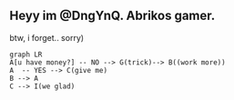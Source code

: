 ## Heyy im @DngYnQ. Abrikos gamer.
btw, i forget.. sorry)

```mermaid
graph LR
A[u have money?] -- NO --> G(trick)--> B((work more))
A  -- YES --> C(give me)
B --> A
C --> I(we glad)
```
